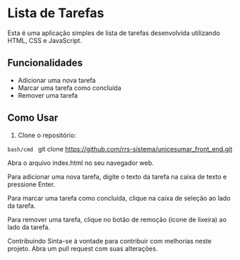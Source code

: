 # Lista de Tarefas

Esta é uma aplicação simples de lista de tarefas desenvolvida utilizando HTML, CSS e JavaScript.

## Funcionalidades

- Adicionar uma nova tarefa
- Marcar uma tarefa como concluída
- Remover uma tarefa

## Como Usar

1. Clone o repositório:

```bash/cmd ```
git clone https://github.com/rrs-sistema/unicesumar_front_end.git


Abra o arquivo index.html no seu navegador web.

Para adicionar uma nova tarefa, digite o texto da tarefa na caixa de texto e pressione Enter.

Para marcar uma tarefa como concluída, clique na caixa de seleção ao lado da tarefa.

Para remover uma tarefa, clique no botão de remoção (ícone de lixeira) ao lado da tarefa.



Contribuindo
Sinta-se à vontade para contribuir com melhorias neste projeto. Abra um pull request com suas alterações.


